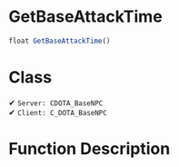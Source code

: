 # GetBaseAttackTime
```js	
float GetBaseAttackTime()
```
# Class
✔ `Server: CDOTA_BaseNPC`  
✔ `Client: C_DOTA_BaseNPC`  

# Function Description

